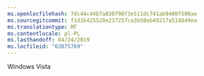 ```yaml
---
ms.openlocfilehash: 7dc44c44b7a030798f3e511dc741ab9400f590ae
ms.sourcegitcommit: f1d16425528e237257ca3b58eb49217a514849ea
ms.translationtype: MT
ms.contentlocale: pl-PL
ms.lasthandoff: 04/24/2019
ms.locfileid: "63875769"
---
```

Windows Vista